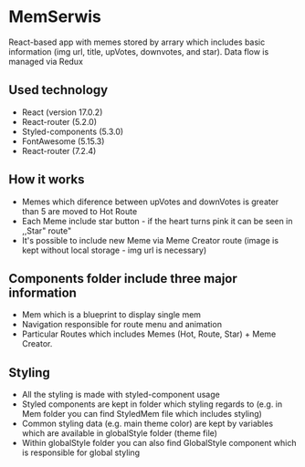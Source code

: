 # MemSerwis

React-based app with memes stored by arrary which includes basic information (img url, title, upVotes, downvotes, and star).
Data flow is managed via Redux


## Used technology
* React (version 17.0.2)
* React-router (5.2.0)
* Styled-components (5.3.0)
* FontAwesome (5.15.3)
* React-router (7.2.4)

## How it works
* Memes which diference between upVotes and downVotes is greater than 5 are moved to Hot Route
* Each Meme include star button - if the heart turns pink it can be seen in ,,Star" route"
* It's possible to include new Meme via Meme Creator route (image is kept without local storage - img url is necessary)

## Components folder include three major information
* Mem which is a blueprint to display single mem
* Navigation responsible for route menu and animation
* Particular Routes which includes Memes (Hot, Route, Star) + Meme Creator. 


## Styling
* All the styling is made with styled-component usage
* Styled components are kept in folder which styling regards to (e.g. in Mem folder you can find StyledMem file which includes styling)
* Common styling data (e.g. main theme color) are kept by variables which are available in globalStyle folder (theme file)
* Within globalStyle folder you can also find GlobalStyle component which is responsible for global styling
